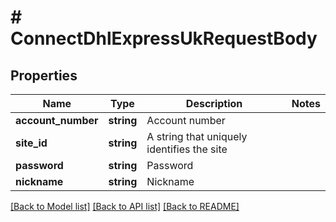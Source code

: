 # # ConnectDhlExpressUkRequestBody

## Properties

Name | Type | Description | Notes
------------ | ------------- | ------------- | -------------
**account_number** | **string** | Account number | 
**site_id** | **string** | A string that uniquely identifies the site | 
**password** | **string** | Password | 
**nickname** | **string** | Nickname | 

[[Back to Model list]](../../README.md#documentation-for-models) [[Back to API list]](../../README.md#documentation-for-api-endpoints) [[Back to README]](../../README.md)


